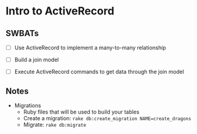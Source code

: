 # Intro to ActiveRecord

## SWBATs
- [ ] Use ActiveRecord to implement a many-to-many relationship
- [ ] Build a join model 
- [ ] Execute ActiveRecord commands to get data through the join model


## Notes

- Migrations 
  - Ruby files that will be used to build your tables
  - Create a migration: `rake db:create_migration NAME=create_dragons`
  - Migrate: `rake db:migrate`